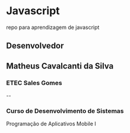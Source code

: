 # Javascript
repo para aprendizagem de javascript
## Desenvolvedor
Matheus Cavalcanti da Silva
--
### ETEC Sales Gomes
--
### Curso de Desenvolvimento de Sistemas
Programação de Aplicativos Mobile I

